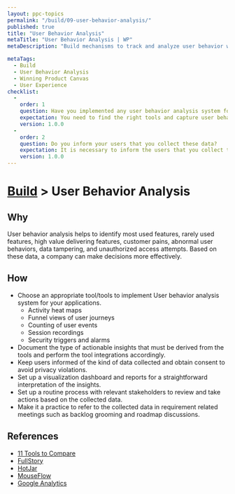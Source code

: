 ```yaml
---
layout: ppc-topics 
permalink: "/build/09-user-behavior-analysis/"
published: true
title: "User Behavior Analysis"
metaTitle: "User Behavior Analysis | WP"
metaDescription: "Build mechanisms to track and analyze user behavior within the system to improve features and provide better UX."

metaTags:
  - Build
  - User Behavior Analysis
  - Winning Product Canvas
  - User Experience
checklist: 
  -
    order: 1
    question: Have you implemented any user behavior analysis system for your application?
    expectation: You need to find the right tools and capture user behavior data to analyze user behavior and optimize the application for improved usability.
    version: 1.0.0
  -
    order: 2
    question: Do you inform your users that you collect these data?
    expectation: It is necessary to inform the users that you collect the user's behavior data and the criteria for analysis to comply with privacy regulations like GDPR.
    version: 1.0.0
---
```

# [Build](../) > User Behavior Analysis

## Why
User behavior analysis helps to identify most used features, rarely used features, high value delivering features, customer pains, abnormal user behaviors, data tampering, and unauthorized access attempts. Based on these data, a company can make decisions more effectively.

## How
- Choose an appropriate tool/tools to implement User behavior analysis system for your applications.
  - Activity heat maps
  - Funnel views of user journeys
  - Counting of user events
  - Session recordings
  - Security triggers and alarms
- Document the type of actionable insights that must be derived from the tools and perform the tool integrations accordingly.
- Keep users informed of the kind of data collected and obtain consent to avoid privacy violations.
- Set up a visualization dashboard and reports for a straightforward interpretation of the insights.
- Set up a routine process with relevant stakeholders to review and take actions based on the collected data.
- Make it a practice to refer to the collected data in requirement related meetings such as backlog grooming and roadmap discussions.

## References
 - [11 Tools to Compare](https://mopinion.com/11-visitor-recording-and-session-replay-tools-an-overview/)
 - [FullStory](https://www.fullstory.com/)
 - [HotJar](https://www.hotjar.com/)
 - [MouseFlow](https://mouseflow.com/)
 - [Google Analytics](https://analytics.google.com/analytics/web/)
